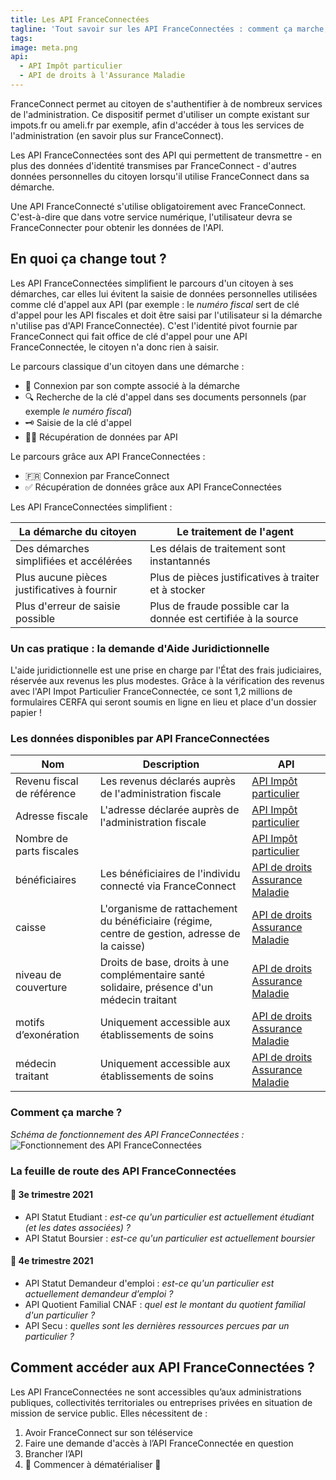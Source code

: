 ```yaml
---
title: Les API FranceConnectées
tagline: 'Tout savoir sur les API FranceConnectées : comment ça marche, quel intérêt, les API FranceConnectées disponibles et à venir'
tags:
image: meta.png
api:
  - API Impôt particulier
  - API de droits à l'Assurance Maladie
---
```


FranceConnect permet au citoyen de s'authentifier à de nombreux services de l'administration. Ce dispositif permet d'utiliser un compte existant sur impots.fr ou ameli.fr par exemple, afin d'accéder à tous les services de l'administration (<External href="https://franceconnect.gouv.fr/partenaires">en savoir plus sur FranceConnect</External>).

Les API FranceConnectées sont des API qui permettent de transmettre - en plus des données d'identité transmises par FranceConnect - d'autres données personnelles du citoyen lorsqu'il utilise FranceConnect dans sa démarche.

Une API FranceConnecté s'utilise obligatoirement avec FranceConnect. C'est-à-dire que dans votre service numérique, l'utilisateur devra se FranceConnecter pour obtenir les données de l'API.

## En quoi ça change tout ?

Les API FranceConnectées simplifient le parcours d'un citoyen à ses démarches, car elles lui évitent la saisie de données personnelles utilisées comme clé d'appel aux API (par exemple : le _numéro fiscal_ sert de clé d'appel pour les API fiscales et doit être saisi par l'utilisateur si la démarche n'utilise pas d'API FranceConnectée). C'est l'identité pivot fournie par FranceConnect qui fait office de clé d'appel pour une API FranceConnectée, le citoyen n'a donc rien à saisir.

Le parcours classique d'un citoyen dans une démarche :

- 👤 Connexion par son compte associé à la démarche
- 🔍 Recherche de la clé d'appel dans ses documents personnels (par exemple _le numéro fiscal_)
- 🗝 Saisie de la clé d'appel
- 👩‍💻 Récupération de données par API

Le parcours grâce aux API FranceConnectées :

- 🇫🇷 Connexion par FranceConnect
- ✅ Récupération de données grâce aux API FranceConnectées

Les API FranceConnectées simplifient :

| La démarche du citoyen                      | Le traitement de l'agent                                        |
| ------------------------------------------- | --------------------------------------------------------------- |
| Des démarches simplifiées et accélérées     | Les délais de traitement sont instantannés                      |
| Plus aucune pièces justificatives à fournir | Plus de pièces justificatives à traiter et à stocker            |
| Plus d'erreur de saisie possible            | Plus de fraude possible car la donnée est certifiée à la source |

### Un cas pratique : la demande d'Aide Juridictionnelle

<Quote  logo="/images/api-logo/mj.png" title='Ministère de la Justice'>
L'aide juridictionnelle est une prise en charge par l'État des frais judiciaires, réservée aux revenus les plus modestes. Grâce à la vérification des revenus avec l'API Impot Particulier FranceConnectée, ce sont 1,2 millions de formulaires CERFA qui seront soumis en ligne en lieu et place d'un dossier papier !
</Quote>

### Les données disponibles par API FranceConnectées

| Nom                        | Description                                                                                   | API                                                               |
| -------------------------- | --------------------------------------------------------------------------------------------- | ----------------------------------------------------------------- |
| Revenu fiscal de référence | Les revenus déclarés auprès de l'administration fiscale                                       | [API Impôt particulier](/les-api/impot-particulier)               |
| Adresse fiscale            | L'adresse déclarée auprès de l'administration fiscale                                         | [API Impôt particulier](/les-api/impot-particulier)               |
| Nombre de parts fiscales   |                                                                                               | [API Impôt particulier](/les-api/impot-particulier)               |
| bénéficiaires              | Les bénéficiaires de l'individu connecté via FranceConnect                                    | [API de droits Assurance Maladie](/les-api/api_ameli_droits_cnam) |
| caisse                     | L'organisme de rattachement du bénéficiaire (régime, centre de gestion, adresse de la caisse) | [API de droits Assurance Maladie](/les-api/api_ameli_droits_cnam) |
| niveau de couverture       | Droits de base, droits à une complémentaire santé solidaire, présence d'un médecin traitant   | [API de droits Assurance Maladie](/les-api/api_ameli_droits_cnam) |
| motifs d’exonération       | Uniquement accessible aux établissements de soins                                             | [API de droits Assurance Maladie](/les-api/api_ameli_droits_cnam) |
| médecin traitant           | Uniquement accessible aux établissements de soins                                             | [API de droits Assurance Maladie](/les-api/api_ameli_droits_cnam) |

### Comment ça marche ?

_Schéma de fonctionnement des API FranceConnectées :_
![Fonctionnement des API FranceConnectées](https://franceconnect.gouv.fr/images/how-it-works-data.svg)

### La feuille de route des API FranceConnectées

#### 📅 3e trimestre 2021

- API Statut Etudiant : _est-ce qu'un particulier est actuellement étudiant (et les dates associées) ?_
- API Statut Boursier : _est-ce qu'un particulier est actuellement boursier_

#### 📅 4e trimestre 2021

- API Statut Demandeur d'emploi : _est-ce qu'un particulier est actuellement demandeur d’emploi ?_
- API Quotient Familial CNAF : _quel est le montant du quotient familial d'un particulier ?_
- API Secu : _quelles sont les dernières ressources percues par un particulier ?_

## Comment accéder aux API FranceConnectées ?

Les API FranceConnectées ne sont accessibles qu’aux administrations publiques, collectivités territoriales ou entreprises privées en situation de mission de service public. Elles nécessitent de :

1. Avoir FranceConnect sur son téléservice
2. Faire une demande d'accès à l’API FranceConnectée en question
3. Brancher l’API
4. 🎉 Commencer à dématérialiser 🥳
